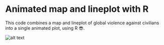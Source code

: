 # Animated map and lineplot with R

This code combines a map and lineplot of global violence against civilians into a single animated plot, using R 😎.

![alt text](https://github.com/rwinsee/animated-map-lineplot/blob/main/violence_vs_civilians.gif?raw=true)
